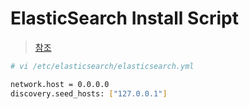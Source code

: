 # ElasticSearch Install Script
>[참조](https://www.elastic.co/guide/en/elasticsearch/reference/7.15/deb.html)
```bash
# vi /etc/elasticsearch/elasticsearch.yml

network.host = 0.0.0.0
discovery.seed_hosts: ["127.0.0.1"]
```
